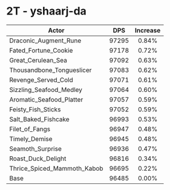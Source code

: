 # 2T - yshaarj-da
| Actor | DPS | Increase |
|---|:---:|:---:|
|Draconic_Augment_Rune|97295|0.84%|
|Fated_Fortune_Cookie|97178|0.72%|
|Great_Cerulean_Sea|97092|0.63%|
|Thousandbone_Tongueslicer|97083|0.62%|
|Revenge_Served_Cold|97071|0.61%|
|Sizzling_Seafood_Medley|97064|0.60%|
|Aromatic_Seafood_Platter|97057|0.59%|
|Feisty_Fish_Sticks|97052|0.59%|
|Salt_Baked_Fishcake|96993|0.53%|
|Filet_of_Fangs|96947|0.48%|
|Timely_Demise|96945|0.48%|
|Seamoth_Surprise|96936|0.47%|
|Roast_Duck_Delight|96816|0.34%|
|Thrice_Spiced_Mammoth_Kabob|96695|0.22%|
|Base|96485|0.00%|

